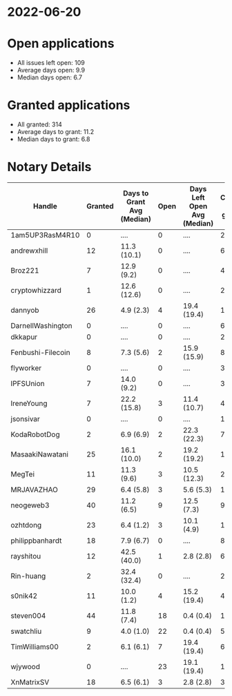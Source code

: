 2022-06-20
==========

# Open applications

- All issues left open: 109
- Average days open: 9.9
- Median days open: 6.7

# Granted applications

- All granted: 314
- Average days to grant: 11.2
- Median days to grant: 6.8

# Notary Details

| Handle            |   Granted | Days to Grant Avg (Median)   |   Open | Days Left Open Avg (Median)   |   Closed (no grant) |
|-------------------|-----------|------------------------------|--------|-------------------------------|---------------------|
| 1am5UP3RasM4R10   |         0 | ....                         |      0 | ....                          |                   2 |
| andrewxhill       |        12 | 11.3  (10.1)                 |      0 | ....                          |                  69 |
| Broz221           |         7 | 12.9  (9.2)                  |      0 | ....                          |                  41 |
| cryptowhizzard    |         1 | 12.6  (12.6)                 |      0 | ....                          |                  21 |
| dannyob           |        26 | 4.9  (2.3)                   |      4 | 19.4  (19.4)                  |                 130 |
| DarnellWashington |         0 | ....                         |      0 | ....                          |                   6 |
| dkkapur           |         0 | ....                         |      0 | ....                          |                   2 |
| Fenbushi-Filecoin |         8 | 7.3  (5.6)                   |      2 | 15.9  (15.9)                  |                  86 |
| flyworker         |         0 | ....                         |      0 | ....                          |                   3 |
| IPFSUnion         |         7 | 14.0  (9.2)                  |      0 | ....                          |                  33 |
| IreneYoung        |         7 | 22.2  (15.8)                 |      3 | 11.4  (10.7)                  |                  48 |
| jsonsivar         |         0 | ....                         |      0 | ....                          |                  13 |
| KodaRobotDog      |         2 | 6.9  (6.9)                   |      2 | 22.3  (22.3)                  |                   7 |
| MasaakiNawatani   |        25 | 16.1  (10.0)                 |      2 | 19.2  (19.2)                  |                 107 |
| MegTei            |        11 | 11.3  (9.6)                  |      3 | 10.5  (12.3)                  |                  27 |
| MRJAVAZHAO        |        29 | 6.4  (5.8)                   |      3 | 5.6  (5.3)                    |                 116 |
| neogeweb3         |        40 | 11.2  (6.5)                  |      9 | 12.5  (7.3)                   |                  91 |
| ozhtdong          |        23 | 6.4  (1.2)                   |      3 | 10.1  (4.9)                   |                 123 |
| philippbanhardt   |        18 | 7.9  (6.7)                   |      0 | ....                          |                  81 |
| rayshitou         |        12 | 42.5  (40.0)                 |      1 | 2.8  (2.8)                    |                  65 |
| Rin-huang         |         2 | 32.4  (32.4)                 |      0 | ....                          |                   2 |
| s0nik42           |        11 | 10.0  (1.2)                  |      4 | 15.2  (19.4)                  |                  42 |
| steven004         |        44 | 11.8  (7.4)                  |     18 | 0.4  (0.4)                    |                 162 |
| swatchliu         |         9 | 4.0  (1.0)                   |     22 | 0.4  (0.4)                    |                  50 |
| TimWilliams00     |         2 | 6.1  (6.1)                   |      7 | 19.4  (19.4)                  |                   6 |
| wjywood           |         0 | ....                         |     23 | 19.1  (19.4)                  |                  16 |
| XnMatrixSV        |        18 | 6.5  (6.1)                   |      3 | 2.8  (2.8)                    |                  38 |